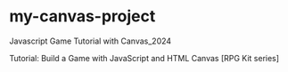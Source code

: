 # my-canvas-project

Javascript Game Tutorial with Canvas_2024

Tutorial: Build a Game with JavaScript and HTML Canvas [RPG Kit series]
